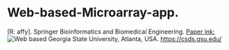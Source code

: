 # Web-based-Microarray-app.
[R: affy].
Springer Bioinformatics and Biomedical Engineering. [Paper ink:](https://link.springer.com/chapter/10.1007%2F978-3-030-17935-9_14)
![Web based](https://github.com/spawar2/Web-based-Microarray-app/assets/25118302/e83611e6-d730-4c05-8591-ca00593e78b5)
Georgia State University, Atlanta, USA.
https://csds.gsu.edu/
